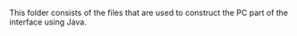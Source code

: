 This folder consists of the files that are used to construct the PC part of the interface using Java.
